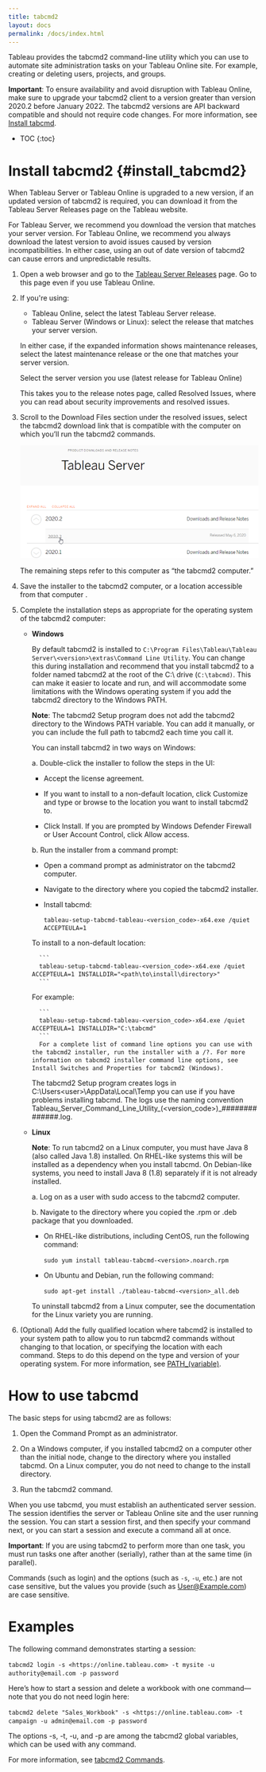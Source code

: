 ```yaml
---
title: tabcmd2
layout: docs
permalink: /docs/index.html
---
```


Tableau provides the tabcmd2 command-line utility which you can use to automate site administration tasks on your Tableau Online site. For example, creating or deleting users, projects, and groups.

<div class="alert alert-info">
<strong>Important</strong>: To ensure availability and avoid disruption with Tableau Online, make sure to upgrade your tabcmd2 client to a version greater than version 2020.2 before January 2022. The tabcmd2 versions are API backward compatible and should not require code changes. For more information, see <a href="#install_tabcmd2">Install tabcmd</a>.
</div>

* TOC
{:toc}

# Install tabcmd2 {#install_tabcmd2}

When Tableau Server or Tableau Online is upgraded to a new version, if an updated version of tabcmd2 is required, you can download it from the Tableau Server Releases page on the Tableau website.

For Tableau Server, we recommend you download the version that matches your server version. For Tableau Online, we recommend you always download the latest version to avoid issues caused by version incompatibilities. In either case, using an out of date version of tabcmd2 can cause errors and unpredictable results.

1. Open a web browser and go to the [Tableau Server Releases](https://www.tableau.com/support/releases/server?_ga=2.51032878.601314143.1643046979-174841.1636564315) page. Go to this page even if you use Tableau Online.

1. If you're using:

   * Tableau Online, select the latest Tableau Server release.
   * Tableau Server (Windows or Linux): select the release that matches your server version.

    In either case, if the expanded information shows maintenance releases, select the latest maintenance release or the one that matches your server version.

    Select the server version you use (latest release for Tableau Online)

    This takes you to the release notes page, called Resolved Issues, where you can read about security improvements and resolved issues.

1. Scroll to the Download Files section under the resolved issues, select the tabcmd2 download link that is compatible with the computer on which you’ll run the tabcmd2 commands.

    ![Select the tabcmd2 installer for the computer you'll use it on (32- or 64-bit)](../assets/img/tabcmd_download1.png)

    The remaining steps refer to this computer as “the tabcmd2 computer.”

1. Save the installer to the tabcmd2 computer, or a location accessible from that computer .

1. Complete the installation steps as appropriate for the operating system of the tabcmd2 computer:

    * **Windows**

        By default tabcmd2 is installed to ```C:\Program Files\Tableau\Tableau Server\<version>\extras\Command Line Utility```. You can change this during installation and recommend that you install tabcmd2 to a folder named tabcmd2 at the root of the C:\ drive (`C:\tabcmd)`. This can make it easier to locate and run, and will accommodate some limitations with the Windows operating system if you add the tabcmd2 directory to the Windows PATH.


        <div class="alert alert-info"><strong>Note</strong>: The tabcmd2 Setup program does not add the tabcmd2 directory to the Windows PATH variable. You can add it manually, or you can include the full path to tabcmd2 each time you call it.</div>

        You can install tabcmd2 in two ways on Windows:

        a. Double-click the installer to follow the steps in the UI:

       * Accept the license agreement.

       * If you want to install to a non-default location, click Customize and type or browse to the location you want to install tabcmd2 to.

       * Click Install.
         If you are prompted by Windows Defender Firewall or User Account Control, click Allow access.

        b. Run the installer from a command prompt:

        * Open a command prompt as administrator on the tabcmd2 computer.

        * Navigate to the directory where you copied the tabcmd2 installer.

        * Install tabcmd:

            ```
            tableau-setup-tabcmd-tableau-<version_code>-x64.exe /quiet ACCEPTEULA=1
            ```
        To install to a non-default location:

            ```
            tableau-setup-tabcmd-tableau-<version_code>-x64.exe /quiet ACCEPTEULA=1 INSTALLDIR="<path\to\install\directory>"
            ```
        For example:

            ```
            tableau-setup-tabcmd-tableau-<version_code>-x64.exe /quiet ACCEPTEULA=1 INSTALLDIR="C:\tabcmd"
            ```
            For a complete list of command line options you can use with the tabcmd2 installer, run the installer with a /?. For more information on tabcmd2 installer command line options, see Install Switches and Properties for tabcmd2 (Windows).

        The tabcmd2 Setup program creates logs in C:\Users\<user>\AppData\Local\Temp you can use if you have problems installing tabcmd. The logs use the naming convention Tableau_Server_Command_Line_Utility_(<version_code>)_##############.log.


    * **Linux**
  
        <div class="alert alert-info"><strong>Note</strong>: To run tabcmd2 on a Linux computer, you must have Java 8 (also called Java 1.8) installed. On RHEL-like systems this will be installed as a dependency when you install tabcmd. On Debian-like systems, you need to install Java 8 (1.8) separately if it is not already installed.</div>

        a. Log on as a user with sudo access to the tabcmd2 computer.

        b. Navigate to the directory where you copied the .rpm or .deb package that you downloaded.

        * On RHEL-like distributions, including CentOS, run the following command:

            ```sudo yum install tableau-tabcmd-<version>.noarch.rpm```

        * On Ubuntu and Debian, run the following command:

            ```sudo apt-get install ./tableau-tabcmd-<version>_all.deb```

        To uninstall tabcmd2 from a Linux computer, see the documentation for the Linux variety you are running.

2. (Optional) Add the fully qualified location where tabcmd2 is installed to your system path to allow you to run tabcmd2 commands without changing to that location, or specifying the location with each command. Steps to do this depend on the type and version of your operating system. For more information, see [PATH_(variable)](https://en.wikipedia.org/wiki/PATH_(variable)).

# How to use tabcmd
The basic steps for using tabcmd2 are as follows:

1. Open the Command Prompt as an administrator.

2. On a Windows computer, if you installed tabcmd2 on a computer other than the initial node, change to the directory where you installed tabcmd.
On a Linux computer, you do not need to change to the install directory.

3. Run the tabcmd2 command.

When you use tabcmd, you must establish an authenticated server session. The session identifies the server or Tableau Online site and the user running the session. You can start a session first, and then specify your command next, or you can start a session and execute a command all at once.

<div class="alert alert-info"><strong>Important</strong>: If you are using tabcmd2 to perform more than one task, you must run tasks one after another (serially), rather than at the same time (in parallel).</div>

Commands (such as login) and the options (such as `-s`, `-u`, etc.) are not case sensitive, but the values you provide (such as User@Example.com) are case sensitive.

# Examples
The following command demonstrates starting a session:

```tabcmd2 login -s <https://online.tableau.com> -t mysite -u authority@email.com -p password```

Here’s how to start a session and delete a workbook with one command—note that you do not need login here:

```tabcmd2 delete "Sales_Workbook" -s <https://online.tableau.com> -t campaign -u admin@email.com -p password```

The options -s, -t, -u, and -p are among the tabcmd2 global variables, which can be used with any command.

For more information, see [tabcmd2 Commands](tabcmd_cmd).
